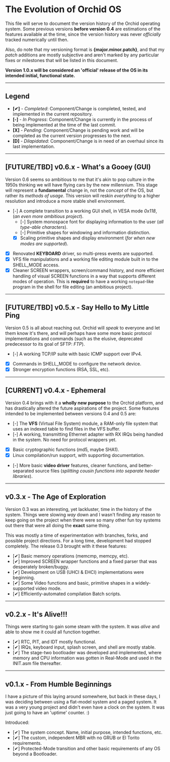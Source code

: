 # The Evolution of Orchid OS
This file will serve to document the version history of the Orchid operating system. Some previous versions **before version 0.4** are estimations of the features available at the time, since the version history was never _officially_ tracked numerically until then.

Also, do note that my versioning format is **{major.minor.patch}**, and that my _patch_ additions are mostly subjective and aren't marked by any particular fixes or milestones that will be listed in this document.

**Version 1.0.x will be considered an 'official' release of the OS in its intended initial, functional state.**

---

## Legend
+ **[✔]** - _Completed_: Component/Change is completed, tested, and implemented in the current repository.
+ **[-]** - _In Progress_: Component/Change is currently in the process of being implemented at the time of the last commit.
+ **[X]** - _Pending_: Component/Change is pending work and will be completed as the current version progresses to the next.
+ **[D]** - _Dilapidated_: Component/Change is in need of an overhaul since its last implementation.

---

## [FUTURE/TBD] v0.6.x - What's a Gooey (GUI)
Version 0.6 seems so ambitious to me that it's akin to pop culture in the 1950s thinking we will have flying cars by the new millennium. This stage will represent a **fundamental** change in, not the _concept_ of the OS, but rather its _methods of usage_. This version will reskin _everything_ to a higher resolution and introduce a more stable shell environment.
- [-] A complete transition to a working GUI shell, in VESA mode _0x118_, (_an even more ambitious project_).
  + [-] System monospace font for displaying information to the user (_all type-able characters_).
  + [-] Primitive shapes for windowing and information distinction.
  + [X] Scaling primitive shapes and display environment (_for when new modes are supported_).
- [X] Renovated **KEYBOARD** driver, so multi-press events are supported.
- [X] VFS file manipulations and a working file editing module built in to the SHELL_MODE access.
- [X] Cleaner SCREEN wrappers, screen/command history, and more efficient handling of visual SCREEN functions in a way that supports different modes of operation. This is **required** to have a working `notepad`-like program in the shell for file editing (an ambitious project).

---

## [FUTURE/TBD] v0.5.x - Say Hello to My Little Ping
Version 0.5 is all about reaching out. Orchid will _speak_ to everyone and let them know it's there, and will perhaps have some more basic protocol implementations and commands (such as the elusive, deprecated predecessor to its goal of SFTP: _FTP_).
- [-] A working TCP/IP suite with basic ICMP support over IPv4.
- [X] Commands in SHELL_MODE to configure the network device.
- [X] Stronger encryption functions (RSA, SSL, etc).

---

## [CURRENT] v0.4.x - Ephemeral
Version 0.4 brings with it a **wholly new purpose** to the Orchid platform, and has drastically altered the future aspirations of the project. Some features intended to be implemented between versions 0.4 and 0.5 are:
- [-] The **VFS** (Virtual File System) module, a RAM-only file system that uses an indexed table to find files in the VFS buffer.
- [-] A working, transmitting Ethernet adapter with RX IRQs being handled in the system. No need for protocol wrappers yet.
- [X] Basic cryptographic functions (md5, maybe SHA1).
- [X] Linux compilation/run support, with supporting documentation.
- [-] More basic **video driver** features, cleaner functions, and better-separated source files (_splitting cousin functions into separate header libraries_).

---

## v0.3.x - The Age of Exploration
Version 0.3 was an interesting, yet lackluster, time in the history of the system. Things were slowing _way_ down and I wasn't finding any reason to keep going on the project when there were so many other fun toy systems out there that were all doing the **exact** same thing.

This was mostly a time of experimentation with branches, forks, and possible project directions. For a long time, development had stopped completely. The release 0.3 brought with it these features:
- [✔] Basic memory operations (memcmp, memcpy, etc).
- [✔] Improved SCREEN wrapper functions and a fixed parser that was desperately broken/buggy.
- [✔] Development on USB (UHCI & EHCI) implementations were beginning.
- [✔] Some Video functions and basic, primitive shapes in a widely-supported video mode.
- [✔] Efficiently-automated compilation Batch scripts.

---

## v0.2.x - It's Alive!!!
Things were starting to gain some steam with the system. It was _alive_ and able to show me it could all function together.
- [✔] RTC, PIT, and IDT mostly functional.
- [✔] IRQs, keyboard input, splash screen, and shell are mostly stable.
- [✔] The stage-two bootloader was developed and implemented, where memory and CPU information was gotten in Real-Mode and used in the INIT.asm file thereafter.

---

## v0.1.x - From Humble Beginnings
I have a picture of this laying around somewhere, but back in these days, I was deciding between using a flat-model system and a paged system. It was a very young project and didn't even have a clock on the system. It was just going to have an 'uptime' counter. :)

Introduced:
- [✔] The system concept. Name, initial purpose, intended functions, etc.
- [✔] The custom, independent MBR with no GRUB or El Torito requirements.
- [✔] Protected-Mode transition and other basic requirements of any OS beyond a Bootloader.
